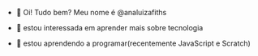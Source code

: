 - 👋 Oi! Tudo bem? Meu nome é  @analuizafiths

- 👀 estou interessada em aprender  mais sobre tecnologia

- 🌱 estou aprendendo a programar(recentemente JavaScript e Scratch)

